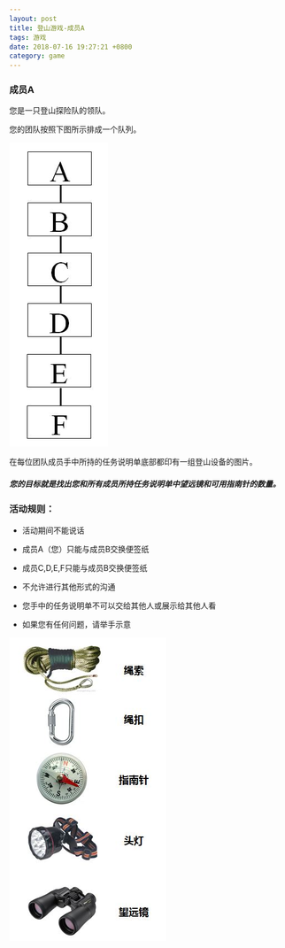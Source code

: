 ```yaml
---
layout: post
title: 登山游戏-成员A
tags: 游戏
date: 2018-07-16 19:27:21 +0800
category: game
---
```


### 成员A

您是一只登山探险队的领队。

您的团队按照下图所示排成一个队列。

![登山团队](/img/organization-for-climb-six.JPG) 

在每位团队成员手中所持的任务说明单底部都印有一组登山设备的图片。

##### 您的目标就是找出您和所有成员所持任务说明单中望远镜和可用指南针的数量。 

### 活动规则：

- 活动期间不能说话

- 成员A（您）只能与成员B交换便签纸

- 成员C,D,E,F只能与成员B交换便签纸

- 不允许进行其他形式的沟通

- 您手中的任务说明单不可以交给其他人或展示给其他人看

- 如果您有任何问题，请举手示意

![成员A设备](/img/climb-devices-az.JPG)